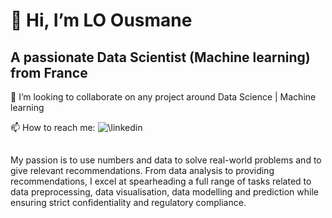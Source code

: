 # 👋 Hi, I’m LO Ousmane
## A passionate Data Scientist (Machine learning) from France

💞️ I’m looking to collaborate on any project around Data Science | Machine learning

📫 How to reach me: ![\linkedin](https://www.linkedin.com/in/ousmane-lo-023b05170/)

##
My passion is to use numbers and data to solve real-world problems and to give relevant recommendations.
From data analysis to providing recommendations, I excel at spearheading a full range of tasks related to data preprocessing, data visualisation, data modelling and prediction while ensuring strict confidentiality and regulatory compliance.
